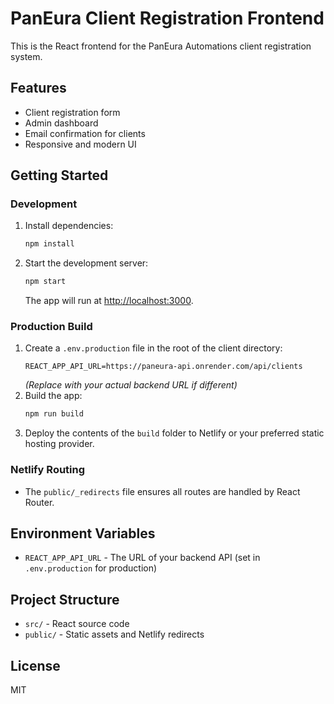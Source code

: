 # PanEura Client Registration Frontend

This is the React frontend for the PanEura Automations client registration system.

## Features
- Client registration form
- Admin dashboard
- Email confirmation for clients
- Responsive and modern UI

## Getting Started

### Development
1. Install dependencies:
   ```bash
   npm install
   ```
2. Start the development server:
   ```bash
   npm start
   ```
   The app will run at [http://localhost:3000](http://localhost:3000).

### Production Build
1. Create a `.env.production` file in the root of the client directory:
   ```env
   REACT_APP_API_URL=https://paneura-api.onrender.com/api/clients
   ```
   *(Replace with your actual backend URL if different)*
2. Build the app:
   ```bash
   npm run build
   ```
3. Deploy the contents of the `build` folder to Netlify or your preferred static hosting provider.

### Netlify Routing
- The `public/_redirects` file ensures all routes are handled by React Router.

## Environment Variables
- `REACT_APP_API_URL` - The URL of your backend API (set in `.env.production` for production)

## Project Structure
- `src/` - React source code
- `public/` - Static assets and Netlify redirects

## License
MIT
